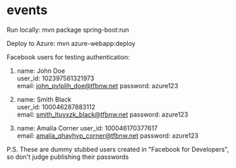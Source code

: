 # events

Run locally: 
mvn package spring-boot:run


Deploy to Azure: 
mvn azure-webapp:deploy

Facebook users for testing authentication:


1.
	name: John Doe	
  user_id: 102397561321973	
  email: john_pvlplih_doe@tfbnw.net
  password: azure123
  
2.
	name: Smith Black	
  user_id: 100046287883112	
  email: smith_ltuyxzk_black@tfbnw.net
  password: azure123
  
3.
	name: Amalia Corner
  user_id: 100046170377617	
  email: amalia_qhayhyp_corner@tfbnw.net
  password: azure123
  
  P.S. These are dummy stubbed users created in "Facebook for Developers", 
  so don't judge publishing their passwords
